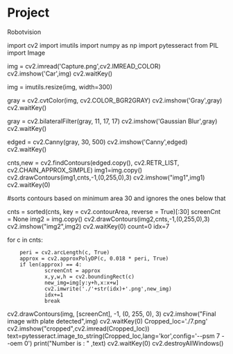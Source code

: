 # Project
Robotvision

import cv2
import imutils
import numpy as np
import pytesseract
from PIL import Image


img = cv2.imread('Capture.png',cv2.IMREAD_COLOR)
cv2.imshow('Car',img)
cv2.waitKey()

img = imutils.resize(img, width=300)

gray = cv2.cvtColor(img, cv2.COLOR_BGR2GRAY)
cv2.imshow('Gray',gray)
cv2.waitKey()

gray = cv2.bilateralFilter(gray, 11, 17, 17) 
cv2.imshow('Gaussian Blur',gray)
cv2.waitKey()

edged = cv2.Canny(gray, 30, 500) 
cv2.imshow('Canny',edged)
cv2.waitKey()

cnts,new = cv2.findContours(edged.copy(), cv2.RETR_LIST, cv2.CHAIN_APPROX_SIMPLE)
img1=img.copy()
cv2.drawContours(img1,cnts,-1,(0,255,0),3)
cv2.imshow("img1",img1)
cv2.waitKey(0)

#sorts contours based on minimum area 30 and ignores the ones below that

cnts = sorted(cnts, key = cv2.contourArea, reverse = True)[:30]
screenCnt = None 
img2 = img.copy()
cv2.drawContours(img2,cnts,-1,(0,255,0),3) 
cv2.imshow("img2",img2) 
cv2.waitKey(0)
count=0
idx=7

for c in cnts:
      
  
        peri = cv2.arcLength(c, True)
        approx = cv2.approxPolyDP(c, 0.018 * peri, True)
        if len(approx) == 4:
                screenCnt = approx
                x,y,w,h = cv2.boundingRect(c)
                new_img=img[y:y+h,x:x+w]
                cv2.imwrite('./'+str(idx)+'.png',new_img) 
                idx+=1
                break
              

cv2.drawContours(img, [screenCnt], -1, (0, 255, 0), 3)
cv2.imshow("Final image with plate detected",img)
cv2.waitKey(0)
Cropped_loc='./7.png'
cv2.imshow("cropped",cv2.imread(Cropped_loc)) 
text=pytesseract.image_to_string(Cropped_loc,lang='kor',config='--psm 7 --oem 0') 
print("Number is : " ,text)
cv2.waitKey(0)
cv2.destroyAllWindows() 
          
